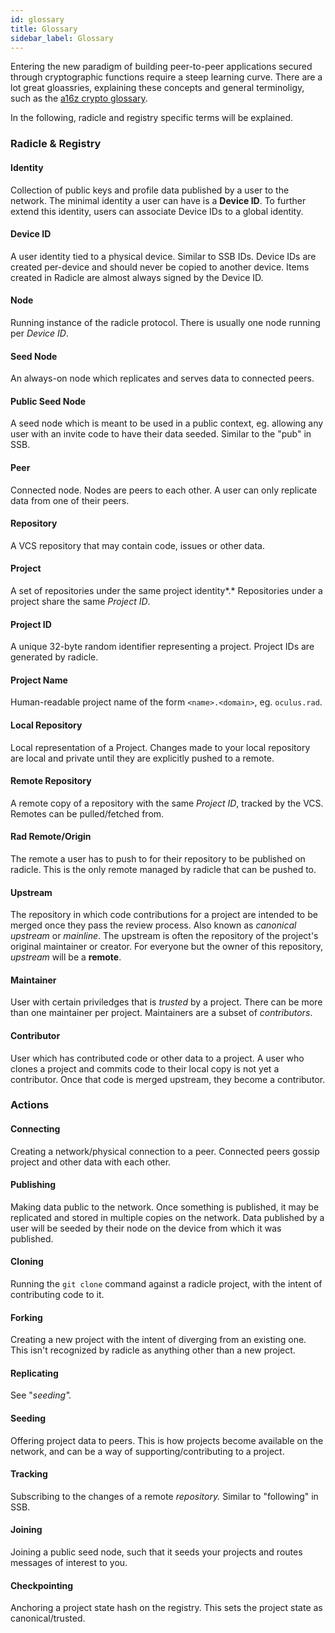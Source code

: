 ```yaml
---
id: glossary
title: Glossary
sidebar_label: Glossary
---
```


Entering the new paradigm of building peer-to-peer applications secured through cryptographic functions require a steep learning curve. There are a lot great gloassries, explaining these concepts and general terminoligy, such as the [a16z crypto glossary](https://a16z.com/2019/11/08/crypto-glossary/).

In the following, radicle and registry specific terms will be explained.

### Radicle & Registry

#### Identity
Collection of public keys and profile data published by a user to the network. The minimal identity a user can have is a **Device ID**. To further extend this identity, users can associate Device IDs to a global identity.

#### Device ID
A user identity tied to a physical device. Similar to SSB IDs. Device IDs are created per-device and should never be copied to another device. Items created in Radicle are almost always signed by the Device ID.

#### Node
Running instance of the radicle protocol. There is usually one node running per *Device ID*.

#### Seed Node
An always-on node which replicates and serves data to connected peers.

#### Public Seed Node
A seed node which is meant to be used in a public context, eg. allowing any user with an invite code to have their data seeded. Similar to the "pub" in SSB.

#### Peer
Connected node. Nodes are peers to each other. A user can only replicate data from one of their peers.

#### Repository
A VCS repository that may contain code, issues or other data.

#### Project
A set of repositories under the same project identity*.* Repositories under a project share the same *Project ID*.

#### Project ID
A unique 32-byte random identifier representing a project. Project IDs are generated by radicle.

#### Project Name
Human-readable project name of the form `<name>.<domain>`, eg. `oculus.rad`. 

#### Local Repository
Local representation of a Project. Changes made to your local repository are local and private until they are explicitly pushed to a remote.

#### Remote Repository
A remote copy of a repository with the same *Project ID*, tracked by the VCS. Remotes can be pulled/fetched from.

#### Rad Remote/Origin
The remote a user has to push to for their repository to be published on radicle. This is the only remote managed by radicle that can be pushed to.

#### Upstream
The repository in which code contributions for a project are intended to be merged once they pass the review process. Also known as *canonical upstream* or *mainline*. The upstream is often the repository of the project's original maintainer or creator. For everyone but the owner of this repository, *upstream* will be a **remote**.

#### Maintainer
User with certain priviledges that is *trusted* by a project. There can be more than one maintainer per project. Maintainers are a subset of *contributors*.

#### Contributor
User which has contributed code or other data to a project. A user who clones a project and commits code to their local copy is not yet a contributor. Once that code is merged upstream, they become a contributor.

### Actions

#### Connecting
Creating a network/physical connection to a peer. Connected peers gossip project and other data with each other.

#### Publishing
Making data public to the network. Once something is published, it may be replicated and stored in multiple copies on the network. Data published by a user will be seeded by their node on the device from which it was published.

#### Cloning
Running the `git clone` command against a radicle project, with the intent of contributing code to it.

#### Forking
Creating a new project with the intent of diverging from an existing one. This isn't recognized by radicle as anything other than a new project.

#### Replicating
See "*seeding".*

#### Seeding
Offering project data to peers. This is how projects become available on the network, and can be a way of supporting/contributing to a project.

#### Tracking
Subscribing to the changes of a remote *repository.* Similar to "following" in SSB.

#### Joining
Joining a public seed node, such that it seeds your projects and routes messages of interest to you.

#### Checkpointing
Anchoring a project state hash on the registry. This sets the project state as canonical/trusted.